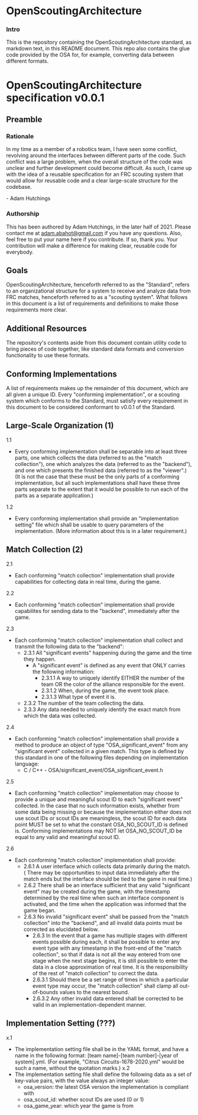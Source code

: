 # OpenScoutingArchitecture


### Intro


This is the repository containing the OpenScoutingArchitecture standard, as
markdown text, in this README document. This repo also contains the glue code
provided by the OSA for, for example, converting data between different formats.


# OpenScoutingArchitecture specification v0.0.1


## Preamble


### Rationale

In my time as a member of a robotics team, I have seen some conflict, revolving
around the interfaces between different parts of the code. Such conflict was a
large problem, when the overall structure of the code was unclear and further
development could become difficult. As such, I came up with the idea of a
reusable specification for an FRC scouting system that would allow for reusable
code and a clear large-scale structure for the codebase.


\- Adam Hutchings


### Authorship


This has been authored by Adam Hutchings, in the later half of 2021. Please
contact me at adam.abahot@gmail.com if you have any questions. Also, feel free
to put your name here if you contribute. If so, thank you. Your contribution
will make a difference for making clear, reusable code for everybody.


## Goals


OpenScoutingArchitecture, henceforth referred to as the "Standard", refers to an
organizational structure for a system to receive and analyze data from FRC
matches, henceforth referred to as a "scouting system". What follows in this
document is a list of requirements and definitions to make those requirements
more clear.


## Additional Resources
The repository's contents aside from this document contain utility code to bring
pieces of code together, like standard data formats and conversion functionality
to use these formats.


## Conforming Implementations


A list of requirements makes up the remainder of this document, which are all
given a unique ID. Every "conforming implementation", or a scouting system which
conforms to the Standard, must satisfy every requirement in this document to be
considered conformant to v0.0.1 of the Standard.


## Large-Scale Organization (1)


1.1

- Every conforming implementation shall be separable into at least three parts,
one which collects the data (referred to as the "match collection"), one which
analyzes the data (referred to as the "backend"), and one which presents the
finished data (referred to as the "viewer".) (It is not the case that these must
be the only parts of a conforming implementation, but all such implementations
shall have these three parts separate to the extent that it would be possible
to run each of the parts as a separate application.)

1.2

- Every conforming implementation shall provide an "implementation setting" file
which shall be usable to query parameters of the implementation. (More
information about this is in a later requirement.)


## Match Collection (2)


2.1

- Each conforming "match collection" implementation shall provide capabilities
for collecting data in real time, during the game.

2.2

- Each conforming "match collection" implementation shall provide capabilites
for sending data to the "backend", immediately after the game.

2.3
- Each conforming "match collection" implementation shall collect and transmit
the following data to the "backend":
    - 2.3.1 All "significant events" happening during the game and the time they
    happen.
        - A "significant event" is defined as any event that ONLY carries the
        following information:
            - 2.3.1.1 A way to uniquely identify EITHER the number of the team
            OR the color of the alliance responsible for the event.
            - 2.3.1.2 When, during the game, the event took place.
            - 2.3.1.3 What type of event it is.
    - 2.3.2 The number of the team collecting the data.
    - 2.3.3 Any data needed to uniquely identify the exact match from which the
    data was collected.

2.4
- Each conforming "match collection" implementation shall provide a method to
produce an object of type "OSA_significant_event" from any "significant event"
collected in a given match. This type is defined by this standard in one of the
following files depending on implementation language:
    - C / C++ - OSA/significant_event/OSA_significant_event.h

2.5
- Each conforming "match collection" implementation may choose to provide a
unique and meaningful scout ID to each "significant event" collected. In the
case that no such information exists, whether from some data being missing or
because the implementation either does not use scout IDs or scout IDs are
meaningless, the scout ID for each data point MUST be set to what the constant
OSA_NO_SCOUT_ID is defined is. Conforming implementations may NOT let
OSA_NO_SCOUT_ID be equal to any valid and meaningful scout ID.

2.6
- Each conforming "match collection" implementation shall provide:
    - 2.6.1 A user interface which collects data primarily during the match. (
        There may be opportunities to input data immediately after the match
        ends but the interface should be tied to the game in real time.)
    - 2.6.2 There shall be an interface sufficient that any valid "significant
    event" may be created during the game, with the timestamp determined by the
    real time when such an interface component is activated, and the time when
    the application was informed that the game began.
    - 2.6.3 No invalid "significant event" shall be passed from the "match
    collection" into the "backend", and all invalid data points must be
    corrected as elucidated below.
        - 2.6.3 In the event that a game has multiple stages with different
        events possible during each, it shall be possible to enter any event
        type with any timestamp in the front-end of the "match collection", so
        that if data is not all the way entered from one stage when the next
        stage begins, it is still possible to enter the data in a close 
        approximation of real time. It is the responsibility of the rest of
        "match collection" to correct the data.
        - 2.6.3.1 Should there be a set range of times in which a particular
        event type may occur, the "match collection" shall clamp all
        out-of-bounds values to the nearest bound.
        - 2.6.3.2 Any other invalid data entered shall be corrected to be valid
        in an implementation-dependent manner.

## Implementation Setting (???)
x.1
- The implementation setting file shall be in the YAML format, and have a name
in the following format: [team name]-[team number]-[year of system].yml. (For
example, "Citrus Circuits-1678-2020.yml" would be such a name, without the
quotation marks.)
x.2
- The implementation setting file shall define the following data as a set of
key-value pairs, with the value always an integer value:
    - osa_version: the latest OSA version the implementation is compliant with
    - osa_scout_id: whether scout IDs are used (0 or 1)
    - osa_game_year: which year the game is from
